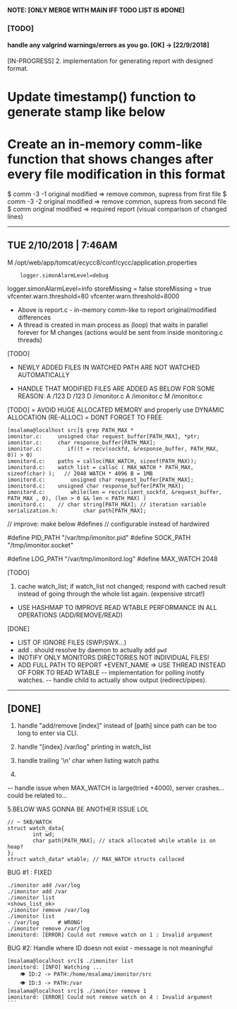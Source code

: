 
#### NOTE: [ONLY MERGE WITH MAIN IFF TODO LIST IS #DONE]

### [TODO]
#### handle any valgrind warnings/errors as you go.   [OK] -> [22/9/2018]

[IN-PROGRESS]
2. implementation for generating report with designed format.

# Update timestamp() function to generate stamp like below

# Create an in-memory comm-like function that shows changes after every file modification in this format

$ comm -3 -1 original modified  => remove common, supress from first file
$ comm -3 -2 original modified  => remove common, supress from second file
$ comm original modified 	=> required report (visual comparison of changed lines)

---------------------------
  TUE 2/10/2018 | 7:46AM
---------------------------

M /opt/web/app/tomcat/ecycc8/conf/cycc/application.properties

        logger.simonAlarmLevel=debug
logger.simonAlarmLevel=info
        storeMissing = false
storeMissing = true
vfcenter.warn.threshold=80
        vfcenter.warn.threshold=8000

- Above is report.c - in-memory comm-like to report original/modified differences
- A thread is created in main process as (loop) that waits in parallel forever for M changes (actions would be sent from inside monitoring.c threads)

[TODO]
+ NEWLY ADDED FILES IN WATCHED PATH ARE NOT WATCHED AUTOMATICALLY

+ HANDLE THAT MODIFIED FILES ARE ADDED AS BELOW FOR SOME REASON:
A /123
D /123
D /imonitor.c
A /imonitor.c
M /imonitor.c 

[TODO]
= AVOID HUGE ALLOCATED MEMORY and properly use DYNAMIC ALLOCATION (RE-ALLOC)
= DONT FORGET TO FREE

```
[msalama@localhost src]$ grep PATH_MAX *
imonitor.c:     unsigned char request_buffer[PATH_MAX], *ptr;
imonitor.c:     char response_buffer[PATH_MAX];
imonitor.c:        if((t = recv(sockfd, &response_buffer, PATH_MAX, 0)) > 0)
imonitord.c:    paths = calloc(MAX_WATCH, sizeof(PATH_MAX));
imonitord.c:    watch_list = calloc ( MAX_WATCH * PATH_MAX, sizeof(char) );   // 2048 WATCH * 4096 B = 1MB
imonitord.c:        unsigned char request_buffer[PATH_MAX];
imonitord.c:    unsigned char response_buffer[PATH_MAX];
imonitord.c:        while(len = recv(client_sockfd, &request_buffer, PATH_MAX , 0), (len > 0 && len < PATH_MAX) )
imonitord.c:    // char string[PATH_MAX]; // iteration variable
serialization.h:        char path[PATH_MAX];
```

// improve: make below #defines
// configurable instead of hardwired

#define PID_PATH "/var/tmp/imonitor.pid"
#define SOCK_PATH "/tmp/imonitor.socket"

#define LOG_PATH "/var/tmp/imonitord.log"
#define MAX_WATCH 2048



[TODO]
1. cache watch_list; if watch_list not changed;
respond with cached result instead of going through the whole list again. (expensive strcat!)
+ USE HASHMAP TO IMPROVE READ WTABLE PERFORMANCE IN ALL OPERATIONS (ADD/REMOVE/READ)


[DONE]
- LIST OF IGNORE FILES (SWP/SWX...)
- add . should resolve by daemon to actually add `pwd` 
- INOTIFY ONLY MONITORS DIRECTORIES NOT INDIVIDUAL FILES!
- ADD FULL PATH TO REPORT +EVENT_NAME => USE THREAD INSTEAD OF FORK TO READ WTABLE
-- implementation for polling inotify watches.
-- handle child to actually show output (redirect/pipes).

--------
 [DONE]
--------

1. handle "add/remove [index]" instead of [path] since path can be too long to enter via CLI.
2. handle "[index] /var/log" printing in watch_list
3. handle trailing '\n' char when listing watch paths

4.
-- handle issue when MAX_WATCH is large(tried +4000), server crashes...
could be related to...

5.BELOW WAS GONNA BE ANOTHER ISSUE LOL

```
// ~ 5KB/WATCH
struct watch_data{
        int wd;
        char path[PATH_MAX]; // stack allocated while wtable is on heap?
};
struct watch_data* wtable; // MAX_WATCH structs calloced
```

BUG #1 : FIXED
```
./imonitor add /var/log
./imonitor add /var
./imonitor list
<shows_list_ok>
./imonitor remove /var/log
./imonitor list
- /var/log      # WRONG!
./imonitor remove /var/log
imonitord: [ERROR] Could not remove watch on 1 : Invalid argument
```

BUG #2: Handle where ID doesn not exist - message is not meaningful
````
[msalama@localhost src]$ ./imonitor list
imonitord: [INFO] Watching ...
    👁️ ID:2 -> PATH:/home/msalama/imonitor/src
    👁️ ID:3 -> PATH:/var
[msalama@localhost src]$ ./imonitor remove 1
imonitord: [ERROR] Could not remove watch on 4 : Invalid argument
```

